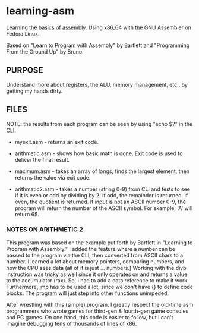 # learning-asm
Learning the basics of assembly. Using x86_64 with the GNU Assembler on Fedora Linux. 

Based on "Learn to Program with Assembly" by Bartlett and "Programming From the 
Ground Up" by Bruno.

## PURPOSE
Understand more about registers, the ALU, memory management, etc., by getting my hands dirty. 

## FILES

NOTE: the results from each program can be seen by using "echo $?" in the CLI.

* myexit.asm - returns an exit code.
  
* arithmetic.asm - shows how basic math is done. Exit code is used to deliver the final result.
  
* maximum.asm - takes an array of longs, finds the largest element, then returns the value via exit code.
  
* arithmatic2.asm - takes a number (string 0-9) from CLI and tests to see if it is even or odd by dividing by 2.
  If odd, the remainder is returned. If even, the quotient is returned. If input is not an ASCII number 0-9,
  the program will return the number of the ASCII symbol. For example, 'A' will return 65.
  
### NOTES ON ARITHMETIC 2
This program was based on the example put forth by Bartlett in "Learning to Program with Assembly."  I added the feature where 
a number can be passed to the program via the CLI, then converted from ASCII chars to a number.  I learned a lot about memory pointers, comparing numbers, and how the CPU sees data (all of it is just ... numbers.) Working with the divb instruction was tricky as well since it only
operates on and returns a value to the accumulator (rax). So, I had to add a data reference to make it work.  Furthermore, jmp has to be used a lot, since we don't have {} to define code blocks.  The program will just step into other functions unimpeded.

After wrestling with this (simple) program, I greatly respect the old-time asm programmers who wrote games for third-gen & fourth-gen game consoles and PC games. On one hand, this code is easier to follow, but I can't imagine debugging tens of thousands of lines of x86. 
